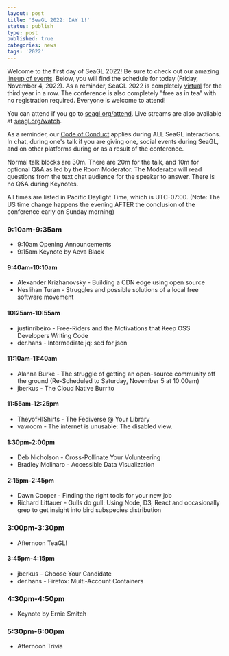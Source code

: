 ```yaml
---
layout: post
title: 'SeaGL 2022: DAY 1!'
status: publish
type: post
published: true
categories: news
tags: '2022'
---
```


Welcome to the first day of SeaGL 2022! Be sure to check out our amazing [lineup of events](https://osem.seagl.org/conferences/seagl2022/schedule). Below, you will find the schedule for today (Friday, November 4, 2022). As a reminder, SeaGL 2022 is completely [virtual](https://seagl.org/news/2022/06/28/Virtual_SeaGL_2022.html) for the third year in a row. The conference is also completely "free as in tea" with no registration required. Everyone is welcome to attend!

You can attend if you go to [seagl.org/attend](https://seagl.org/attend). Live streams are also available at [seagl.org/watch](https://seagl.org/watch).

As a reminder, our [Code of Conduct](https://seagl.org/code_of_conduct.html) applies during ALL SeaGL interactions. In chat, during one's talk if you are giving one, social events during SeaGL, and on other platforms during or as a result of the conference.

Normal talk blocks are 30m. There are 20m for the talk, and 10m for optional Q&A as led by the Room Moderator. The Moderator will read questions from the text chat audience for the speaker to answer. There is no Q&A during Keynotes.

All times are listed in Pacific Daylight Time, which is UTC-07:00. (Note: The US time change happens the evening AFTER the conclusion of the conference early on Sunday morning)

### 9:10am-9:35am
* 9:10am Opening Announcements
* 9:15am Keynote by Aeva Black

#### 9:40am-10:10am
* Alexander Krizhanovsky - Building a CDN edge using open source
* Neslihan Turan - Struggles and possible solutions of a local free software movement

#### 10:25am-10:55am
* justinribeiro - Free-Riders and the Motivations that Keep OSS Developers Writing Code
* der.hans - Intermediate jq: sed for json

#### 11:10am-11:40am
* Alanna Burke - The struggle of getting an open-source community off the ground (Re-Scheduled to Saturday, November 5 at 10:00am)
* jberkus - The Cloud Native Burrito

#### 11:55am-12:25pm
* TheyofHIShirts - The Fediverse @ Your Library
* vavroom - The internet is unusable: The disabled view.

#### 1:30pm-2:00pm
* Deb Nicholson - Cross-Pollinate Your Volunteering
* Bradley Molinaro - Accessible Data Visualization

#### 2:15pm-2:45pm
* Dawn Cooper - Finding the right tools for your new job
* Richard Littauer - Gulls do gull: Using Node, D3, React and occasionally grep to get insight into bird subspecies distribution

### 3:00pm-3:30pm
* Afternoon TeaGL!

#### 3:45pm-4:15pm
* jberkus - Choose Your Candidate
* der.hans - Firefox: Multi-Account Containers

### 4:30pm-4:50pm
* Keynote by Ernie Smitch

### 5:30pm-6:00pm
* Afternoon Trivia
